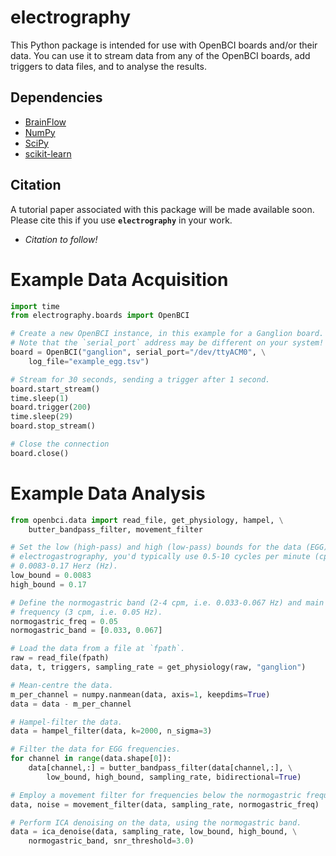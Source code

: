 electrography
=============

This Python package is intended for use with OpenBCI boards and/or their data. You can use it to stream data from any of the OpenBCI boards, add triggers to data files, and to analyse the results.

Dependencies
------------

- [BrainFlow](https://brainflow.org/)
- [NumPy](https://numpy.org/)
- [SciPy](https://scipy.org/)
- [scikit-learn](https://scikit-learn.org/)

Citation
--------

A tutorial paper associated with this package will be made available soon. Please cite this if you use **`electrography`** in your work.

- *Citation to follow!*

Example Data Acquisition
========================

```python
import time
from electrography.boards import OpenBCI

# Create a new OpenBCI instance, in this example for a Ganglion board.
# Note that the `serial_port` address may be different on your system!
board = OpenBCI("ganglion", serial_port="/dev/ttyACM0", \
    log_file="example_egg.tsv")

# Stream for 30 seconds, sending a trigger after 1 second.
board.start_stream()
time.sleep(1)
board.trigger(200)
time.sleep(29)
board.stop_stream()

# Close the connection
board.close()
```

Example Data Analysis
=====================

```python
from openbci.data import read_file, get_physiology, hampel, \
    butter_bandpass_filter, movement_filter

# Set the low (high-pass) and high (low-pass) bounds for the data (EGG). For 
# electrogastrography, you'd typically use 0.5-10 cycles per minute (cpm), i.e.
# 0.0083-0.17 Herz (Hz).
low_bound = 0.0083
high_bound = 0.17

# Define the normogastric band (2-4 cpm, i.e. 0.033-0.067 Hz) and main 
# frequency (3 cpm, i.e. 0.05 Hz).
normogastric_freq = 0.05
normogastric_band = [0.033, 0.067]

# Load the data from a file at `fpath`.
raw = read_file(fpath)
data, t, triggers, sampling_rate = get_physiology(raw, "ganglion")

# Mean-centre the data.
m_per_channel = numpy.nanmean(data, axis=1, keepdims=True)
data = data - m_per_channel

# Hampel-filter the data.
data = hampel_filter(data, k=2000, n_sigma=3)

# Filter the data for EGG frequencies.
for channel in range(data.shape[0]):
    data[channel,:] = butter_bandpass_filter(data[channel,:], \
        low_bound, high_bound, sampling_rate, bidirectional=True)

# Employ a movement filter for frequencies below the normogastric frequency.
data, noise = movement_filter(data, sampling_rate, normogastric_freq)

# Perform ICA denoising on the data, using the normogastric band.
data = ica_denoise(data, sampling_rate, low_bound, high_bound, \
    normogastric_band, snr_threshold=3.0)
```

